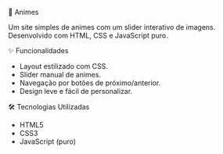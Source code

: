 🌸 Animes

Um site simples de animes com um slider interativo de imagens. Desenvolvido com HTML, CSS e JavaScript puro.

✨ Funcionalidades

- Layout estilizado com CSS.
- Slider manual de animes.
- Navegação por botões de próximo/anterior.
- Design leve e fácil de personalizar.

🛠️ Tecnologias Utilizadas

- HTML5
- CSS3
- JavaScript (puro)

